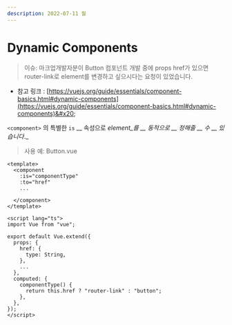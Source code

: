 ```yaml
---
description: 2022-07-11 월
---
```


# Dynamic Components

> 이슈: 마크업개발자분이 Button 컴포넌트 개발 중에 props href가 있으면 router-link로 element를 변경하고 싶으시다는 요청이 있었습니다. &#x20;

* 참고 링크 : [https://vuejs.org/guide/essentials/component-basics.html#dynamic-components](https://vuejs.org/guide/essentials/component-basics.html#dynamic-components)&#x20;

`<component>` 의 특별한 `is` __ 속성으로 _element_를 __ 동적으로 __ 정해줄 __ 수 __ 있습니다_._&#x20;

> 사용 예: Button.vue

```
<template>
  <component
    :is="componentType"
    :to="href"
    ...
    
  </component>
</template>

<script lang="ts">
import Vue from "vue";

export default Vue.extend({
  props: {
    href: {
      type: String,
    },
    ...
  },
  computed: {
    componentType() {
      return this.href ? "router-link" : "button";
    },
  },
});
</script>
```
